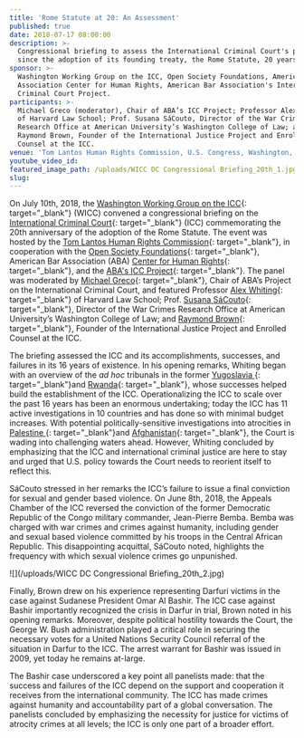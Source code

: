 ```yaml
---
title: 'Rome Statute at 20: An Assessment'
published: true
date: 2018-07-17 08:00:00
description: >-
  Congressional briefing to assess the International Criminal Court's progress
  since the adoption of its founding treaty, the Rome Statute, 20 years ago.
sponsor: >-
  Washington Working Group on the ICC, Open Society Foundations, American Bar
  Association Center for Human Rights, American Bar Association's International
  Criminal Court Project.
participants: >-
  Michael Greco (moderator), Chair of ABA’s ICC Project; Professor Alex Whiting
  of Harvard Law School; Prof. Susana SáCouto, Director of the War Crimes
  Research Office at American University’s Washington College of Law; and
  Raymond Brown, Founder of the International Justice Project and Enrolled
  Counsel at the ICC.
venue: 'Tom Lantos Human Rights Commission, U.S. Congress, Washington, D.C.'
youtube_video_id:
featured_image_path: /uploads/WICC DC Congressional Briefing_20th_1.jpg
slug:
---
```


On July 10th, 2018, the [Washington Working Group on the ICC](http://www.washingtonicc.org/){: target="_blank"} (WICC) convened a congressional briefing on the [International Criminal Court](https://www.icc-cpi.int){: target="_blank"} (ICC) commemorating the 20th anniversary of the adoption of the Rome Statute. The event was hosted by the [Tom Lantos Human Rights Commission](https://humanrightscommission.house.gov/){: target="_blank"}, in cooperation with the [Open Society Foundations](https://www.opensocietyfoundations.org/about/offices-foundations/open-society-foundations-washington-dc){: target="_blank"}, American Bar Association (ABA) [Center for Human Rights](https://www.americanbar.org/groups/human_rights.html){: target="_blank"}, and the [ABA's ICC Project](https://www.aba-icc.org/){: target="_blank"}. The panel was moderated by [Michael Greco](https://www.aba-icc.org/board-of-advisors/michael-s-greco/){: target="_blank"}, Chair of ABA’s Project on the International Criminal Court, and featured Professor [Alex Whiting](https://www.aba-icc.org/board-of-advisors/alex-whiting/){: target="_blank"} of Harvard Law School; Prof. [Susana SáCouto](https://www.wcl.american.edu/community/faculty/profile/sacouto/bio/){: target="_blank"}, Director of the War Crimes Research Office at American University’s Washington College of Law; and [Raymond Brown](https://www.greenbaumlaw.com/attorneys-Raymond-Brown.html){: target="_blank"}, Founder of the International Justice Project and Enrolled Counsel at the ICC.

The briefing assessed the ICC and its accomplishments, successes, and failures in its 16 years of existence. In his opening remarks, Whiting began with an overview of the *ad hoc* tribunals in the former [Yugoslavia ](http://www.icty.org/){: target="_blank"}and [Rwanda](http://unictr.unmict.org/){: target="_blank"}, whose successes helped build the establishment of the ICC. Operationalizing the ICC to scale over the past 16 years has been an enormous undertaking; today the ICC has 11 active investigations in 10 countries and has done so with minimal budget increases. With potential politically-sensitive investigations into atrocities in [Palestine ](https://www.icc-cpi.int/palestine){: target="_blank"}and [Afghanistan](https://www.icc-cpi.int/afghanistan){: target="_blank"}, the Court is wading into challenging waters ahead. However, Whiting concluded by emphasizing that the ICC and international criminal justice are here to stay and urged that U.S. policy towards the Court needs to reorient itself to reflect this.

SáCouto stressed in her remarks the ICC’s failure to issue a final conviction for sexual and gender based violence. On June 8th, 2018, the Appeals Chamber of the ICC reversed the conviction of the former Democratic Republic of the Congo military commander, Jean-Pierre Bemba. Bemba was charged with war crimes and crimes against humanity, including gender and sexual based violence committed by his troops in the Central African Republic. This disappointing acquittal, SáCouto noted, highlights the frequency with which sexual violence crimes go unpunished.

![](/uploads/WICC DC Congressional Briefing_20th_2.jpg)

Finally, Brown drew on his experience representing Darfuri victims in the case against Sudanese President Omar Al Bashir. The ICC case against Bashir importantly recognized the crisis in Darfur in trial, Brown noted in his opening remarks. Moreover, despite political hostility towards the Court, the George W. Bush administration played a critical role in securing the necessary votes for a United Nations Security Council referral of the situation in Darfur to the ICC. The arrest warrant for Bashir was issued in 2009, yet today he remains at-large.

The Bashir case underscored a key point all panelists made: that the success and failures of the ICC depend on the support and cooperation it receives from the international community. The ICC has made crimes against humanity and accountability part of a global conversation. The panelists concluded by emphasizing the necessity for justice for victims of atrocity crimes at all levels; the ICC is only one part of a broader effort.